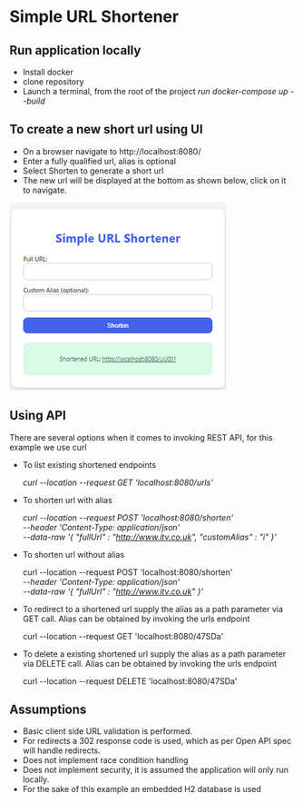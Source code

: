 # Simple URL Shortener

## Run application locally

- Install docker
- clone repository
- Launch a terminal, from the root of the project _run docker-compose up --build_

## To create a new short url using UI

- On a browser navigate to http://localhost:8080/
- Enter a fully qualified url, alias is optional
- Select Shorten to generate a short url
- The new url will be displayed at the bottom as shown below, click on it to navigate.

![img_1.png](img_1.png)


## Using API

There are several options when it comes to invoking REST API, for this example we use curl

- To list existing shortened endpoints

  _curl --location --request GET 'localhost:8080/urls'_


- To shorten url with alias

  _curl --location --request POST 'localhost:8080/shorten' \
--header 'Content-Type: application/json' \
--data-raw '{
    "fullUrl" : "http://www.itv.co.uk",
    "customAlias" : "i"
}'_


- To shorten url without alias

  curl --location --request POST 'localhost:8080/shorten' \
_--header 'Content-Type: application/json' \
--data-raw '{
    "fullUrl" : "http://www.itv.co.uk"
}'_


- To redirect to a shortened url supply the alias as a path parameter via GET call. Alias can be obtained by invoking the urls endpoint

  curl --location --request GET 'localhost:8080/47SDa'


- To delete a existing shortened url supply the alias as a path parameter via DELETE call. Alias can be obtained by invoking the urls endpoint

  curl --location --request DELETE 'localhost:8080/47SDa'

## Assumptions

- Basic client side URL validation is performed.
- For redirects a 302 response code is used, which as per Open API spec will handle redirects.
- Does not implement race condition handling
- Does not implement security, it is assumed the application will only run locally.
- For the sake of this example an embedded H2 database is used